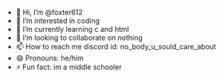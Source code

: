 - 👋 Hi, I’m @foxter612
- 👀 I’m interested in coding
- 🌱 I’m currently learning c and html
- 💞️ I’m looking to collaborate on nothing
- 📫 How to reach me discord id: no_body_u_sould_care_about
- 😄 Pronouns: he/him
- ⚡ Fun fact: im a middle schooler

<!---
foxter612/foxter612 is a ✨ special ✨ repository because its `README.md` (this file) appears on your GitHub profile.
You can click the Preview link to take a look at your changes.
--->
